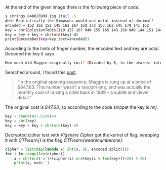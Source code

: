 At the end of the given image there is the following piece of code.

```bash
$ strings 840828909.jpg |tail -5
Ahh! Realistically the Simpsons would use octal instead of decimal!
encoded = 152 162 152 145 162 167 150 172 153 162 145 170 141 162
key = chr(SolutionToDis(110 157 167 040 155 165 143 150 040 144 151 144 040 115 141 147 147 151 145 040 157 162 151 147 151 156 141 154 154 171 040 143 157 163 164 077 040 050 104 151 166 151 144 145 144 040 142 171 040 070 054 040 164 157 040 164 150 145 040 156 145 141 162 145 163 164 040 151 156 164 145 147 145 162 054 040 141 156 144 040 164 150 145 156 040 160 154 165 163 040 146 157 165 162 051))
key = key + key + chr(ord(key)-4)
print(DecodeDat(key=key,text=encoded))
```

According to the hints of finger number, the encoded text and key are octal. Decoded the key it says

```bash
How much did Maggie originally cost? (Divided by 8, to the nearest integer, and then plus four)
```

Searched around, I found this [post](https://screenrant.com/simpsons-opening-credits-maggie-cash-register-money-change-reason/).

> "In the original opening sequence, Maggie is rung up at a price of $847.63. This number wasn’t a random one, and was actually the monthly cost of raising a child back in 1989 – a subtle and clever detail."


The original cost is *847.63*, so according to the code snippet the key is *nnj*.

```python
key = round(847.63/8)+4
key = chr(key)
key = key + key + chr(ord(key)-4)
```

Decrypted cipher text with *Vigenère Cipher* got the kernel of flag, wrapping it with *CTFlearn{}* is the flag *CTFlearn{wearenumberone}*.

```python
cipher = list(map(lambda x: int(x, 8), encoded.split()))
for i in range(len(cipher)):
    a = chr(ord('a')+(cipher[i]-ord(key[i % len(key)])+26) % 26)
    print(a, end='')
```

